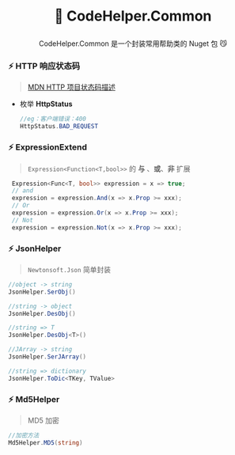 <h1 align="center"><p>🦓 CodeHelper.Common</p>
</h1>

<div align="center"> 
<p> CodeHelper.Common 是一个封装常用帮助类的 Nuget 包 😼</p>
</div>

###  :zap: HTTP 响应状态码 

> [MDN HTTP 项目状态码描述](https://developer.mozilla.org/zh-CN/docs/Web/HTTP/Status#%E4%BF%A1%E6%81%AF%E5%93%8D%E5%BA%94)

+ 枚举 **HttpStatus**

  ```c#
  //eg：客户端错误：400
  HttpStatus.BAD_REQUEST
  ```

### :zap: ExpressionExtend 

> `Expression<Function<T,bool>>`  的 **与** 、**或**、**非** 扩展 

```c#
 Expression<Func<T, bool>> expression = x => true;
 // and
 expression = expression.And(x => x.Prop >= xxx);
 // Or
 expression = expression.Or(x => x.Prop >= xxx);
 // Not
 expression = expression.Not(x => x.Prop >= xxx);
```

### :zap: JsonHelper 

> `Newtonsoft.Json` 简单封装

```c#
//object -> string
JsonHelper.SerObj()

//string -> object
JsonHelper.DesObj()

//string => T
JsonHelper.DesObj<T>()

//JArray -> string
JsonHelper.SerJArray()

//string => dictionary
JsonHelper.ToDic<TKey, TValue>
```

### :zap: Md5Helper

> MD5 加密

```c#
//加密方法
Md5Helper.MD5(string)
```

